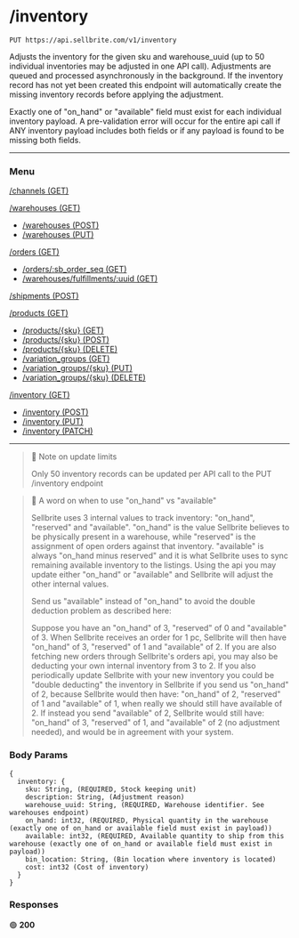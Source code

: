 # /inventory

```
PUT https://api.sellbrite.com/v1/inventory
```

Adjusts the inventory for the given sku and warehouse_uuid (up to 50 individual inventories may be adjusted in one API call). Adjustments are queued and processed asynchronously in the background. If the inventory record has not yet been created this endpoint will automatically create the missing inventory records before applying the adjustment.

Exactly one of "on_hand" or "available" field must exist for each individual inventory payload. A pre-validation error will occur for the entire api call if ANY inventory payload includes both fields or if any payload is found to be missing both fields.

---

### Menu

[/channels (GET)](channels)

[/warehouses (GET)](warehouses)
  * [/warehouses (POST)](warehouses-post)
  * [/warehouses (PUT)](warehouses-put)

[/orders (GET)](orders)
  * [/orders/:sb_order_seq (GET)](orders-sb-order)
  * [/warehouses/fulfillments/:uuid (GET)](orders-fulfillments)

[/shipments (POST)](shipments)

[/products (GET)](products)
  * [/products/{sku} (GET)](products-sku-get)
  * [/products/{sku} (POST)](products-sku-post)
  * [/products/{sku} (DELETE)](products-sku-delete)
  * [/variation_groups (GET)](products-variation-groups)
  * [/variation_groups/{sku} (PUT)](products-variation-groups-put)
  * [/variation_groups/{sku} (DELETE)](products-variation-groups-delete)
  
[/inventory (GET)](inventory)
  * [/inventory (POST)](inventory-post)
  * [/inventory (PUT)](inventory-put)
  * [/inventory (PATCH)](inventory-patch)
  
---

> 🚧 Note on update limits
> 
> Only 50 inventory records can be updated per API call to the PUT /inventory endpoint

> 📘 A word on when to use "on_hand" vs "available"
> 
> Sellbrite uses 3 internal values to track inventory: "on_hand", "reserved" and "available". "on_hand" is the value Sellbrite believes to be physically present in a warehouse, while "reserved" is the assignment of open orders against that inventory. "available" is always "on_hand minus reserved" and it is what Sellbrite uses to sync remaining available inventory to the listings. Using the api you may update either "on_hand" or "available" and Sellbrite will adjust the other internal values.
> 
> Send us "available" instead of "on_hand" to avoid the double deduction problem as described here:
> 
> Suppose you have an "on_hand" of 3, "reserved" of 0 and "available" of 3. When Sellbrite receives an order for 1 pc, Sellbrite will then have "on_hand" of 3, "reserved" of 1 and "available" of 2. If you are also fetching new orders through Sellbrite's orders api, you may also be deducting your own internal inventory from 3 to 2. If you also periodically update Sellbrite with your new inventory you could be "double deducting" the inventory in Sellbrite if you send us "on_hand" of 2, because Sellbrite would then have: "on_hand" of 2, "reserved" of 1 and "available" of 1, when really we should still have available of 2. If instead you send "available" of 2, Sellbrite would still have: "on_hand" of 3, "reserved" of 1, and "available" of 2 (no adjustment needed), and would be in agreement with your system.

### Body Params

```
{
  inventory: {
    sku: String, (REQUIRED, Stock keeping unit)
    description: String, (Adjustment reason)
    warehouse_uuid: String, (REQUIRED, Warehouse identifier. See warehouses endpoint)
    on_hand: int32, (REQUIRED, Physical quantity in the warehouse (exactly one of on_hand or available field must exist in payload))
    available: int32, (REQUIRED, Available quantity to ship from this warehouse (exactly one of on_hand or available field must exist in payload))
    bin_location: String, (Bin location where inventory is located)
    cost: int32 (Cost of inventory)
  }
}
```

### Responses

🟢 **200** 


